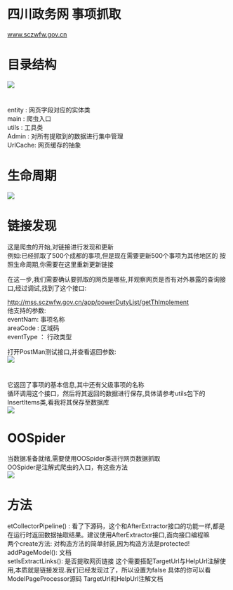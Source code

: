 # 四川政务网 事项抓取
www.sczwfw.gov.cn



# 目录结构
![](https://img-blog.csdnimg.cn/2020010816214447.png)
#
entity : 网页字段对应的实体类  
main : 爬虫入口  
utils : 工具类   
Admin : 对所有提取到的数据进行集中管理  
UrlCache: 网页缓存的抽象  

# 生命周期
![](https://img-blog.csdnimg.cn/20200108162414767.png?x-oss-process=image/watermark,type_ZmFuZ3poZW5naGVpdGk,shadow_10,text_aHR0cHM6Ly9saXhkb25nLmJsb2cuY3Nkbi5uZXQ=,size_16,color_FFFFFF,t_70)

# 链接发现
这是爬虫的开始,对链接进行发现和更新  
例如:已经抓取了500个成都的事项,但是现在需要更新500个事项为其他地区的 
按照生命周期,你需要在这里重新更新链接  
 
 
在这一步,我们需要确认要抓取的网页是哪些,并观察网页是否有对外暴露的查询接口,经过调试,找到了这个接口:  
 

http://mss.sczwfw.gov.cn/app/powerDutyList/getThImplement  
他支持的参数:  
eventNam: 事项名称  
areaCode : 区域码  
eventType ： 行政类型  

打开PostMan测试接口,并查看返回参数:  
![](https://img-blog.csdnimg.cn/20200108163134895.png?x-oss-process=image/watermark,type_ZmFuZ3poZW5naGVpdGk,shadow_10,text_aHR0cHM6Ly9saXhkb25nLmJsb2cuY3Nkbi5uZXQ=,size_16,color_FFFFFF,t_70)
#
它返回了事项的基本信息,其中还有父级事项的名称  
循环调用这个接口，然后将其返回的数据进行保存,具体请参考utils包下的InsertItems类,看我将其保存至数据库  
![](https://img-blog.csdnimg.cn/20200108163650628.png?x-oss-process=image/watermark,type_ZmFuZ3poZW5naGVpdGk,shadow_10,text_aHR0cHM6Ly9saXhkb25nLmJsb2cuY3Nkbi5uZXQ=,size_16,color_FFFFFF,t_70)

# OOSpider
当数据准备就绪,需要使用OOSpider类进行网页数据抓取  
OOSpider是注解式爬虫的入口，有这些方法  
![](https://img-blog.csdnimg.cn/20200108164220556.png)
# 方法
etCollectorPipeline() : 看了下源码，这个和AfterExtractor接口的功能一样,都是在运行时返回数据抽取结果。建议使用AfterExtractor接口,面向接口编程嘛  
两个create方法: 对构造方法的简单封装,因为构造方法是protected!  
addPageModel(): 文档  
setIsExtractLinks(): 是否提取网页链接
这个需要搭配TargetUrl与HelpUrl注解使用,本质就是链接发现.我们已经发现过了，所以设置为false
具体的你可以看ModelPageProcessor源码
TargetUrl和HelpUrl注解文档




